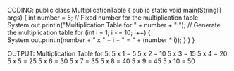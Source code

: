 CODING:
public class MultiplicationTable {
public static void main(String[] args) {
int number = 5; // Fixed number for the multiplication table
System.out.println("Multiplication Table for " + number + ":");
// Generate the multiplication table
for (int i = 1; i <= 10; i++) {
System.out.println(number + " x " + i + " = " + (number * i));
}
}
}

OUTPUT:
Multiplication Table for 5:
5 x 1 = 5
5 x 2 = 10
5 x 3 = 15
5 x 4 = 20
5 x 5 = 25
5 x 6 = 30
5 x 7 = 35
5 x 8 = 40
5 x 9 = 45
5 x 10 = 50
